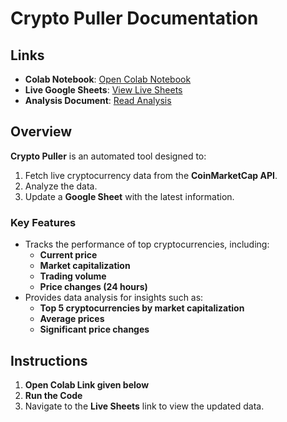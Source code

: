 # Crypto Puller Documentation  

## Links  
- **Colab Notebook**: <a href="https://colab.research.google.com/drive/1FKzXdWvJwXHnZp8Ar1L6Dp_IEJuUNHig?usp=sharing" target="_blank">Open Colab Notebook</a>
- **Live Google Sheets**: <a href="https://docs.google.com/spreadsheets/d/1vXTteq2185As4JFhXtyL-m2q_x2lUg-FmiFTW2-6Nf0/edit?usp=sharing" target="_blank">View Live Sheets</a>
- **Analysis Document**: <a href="https://docs.google.com/document/d/1z2ecXkBtOH-8sOS8bRwamxZ6jBShBT_71y2JUFcrF08/edit?usp=sharing" target="_blank">Read Analysis</a>

## Overview  
**Crypto Puller** is an automated tool designed to:  
1. Fetch live cryptocurrency data from the **CoinMarketCap API**.  
2. Analyze the data.  
3. Update a **Google Sheet** with the latest information.  

### Key Features  
- Tracks the performance of top cryptocurrencies, including:  
  - **Current price**  
  - **Market capitalization**  
  - **Trading volume**  
  - **Price changes (24 hours)**  
- Provides data analysis for insights such as:  
  - **Top 5 cryptocurrencies by market capitalization**  
  - **Average prices**  
  - **Significant price changes**  

## Instructions  
1. **Open Colab Link given below**  
2. **Run the Code**  
3. Navigate to the **Live Sheets** link to view the updated data.  

